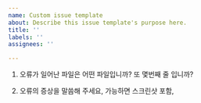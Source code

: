 ```yaml
---
name: Custom issue template
about: Describe this issue template's purpose here.
title: ''
labels: ''
assignees: ''

---
```


1. 오류가 일어난 파일은 어떤 파일입니까? 또 몇번째 줄 입니까?



2. 오류의 증상을 말씀해 주세요, 가능하면 스크린샷 포함,
